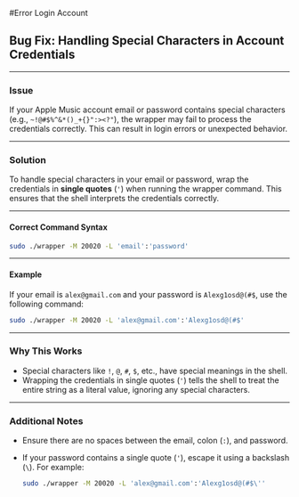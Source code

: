 #Error Login Account

## Bug Fix: Handling Special Characters in Account Credentials

***

### **Issue**

If your Apple Music account email or password contains special characters (e.g., `~!@#$%^&*()_+{}":><?"`), the wrapper may fail to process the credentials correctly. This can result in login errors or unexpected behavior.

***

### **Solution**

To handle special characters in your email or password, wrap the credentials in **single quotes** (`'`) when running the wrapper command. This ensures that the shell interprets the credentials correctly.

***

#### **Correct Command Syntax**

```bash
sudo ./wrapper -M 20020 -L 'email':'password'
```

***

#### **Example**

If your email is `alex@gmail.com` and your password is `Alexg1osd@(#$`, use the following command:

```bash
sudo ./wrapper -M 20020 -L 'alex@gmail.com':'Alexg1osd@(#$'
```

***

### **Why This Works**

* Special characters like `!`, `@`, `#`, `$`, etc., have special meanings in the shell.
* Wrapping the credentials in single quotes (`'`) tells the shell to treat the entire string as a literal value, ignoring any special characters.

***

### **Additional Notes**

* Ensure there are no spaces between the email, colon (`:`), and password.
*   If your password contains a single quote (`'`), escape it using a backslash (`\`). For example:

    ```bash
    sudo ./wrapper -M 20020 -L 'alex@gmail.com':'Alexg1osd@(#$\''
    ```

